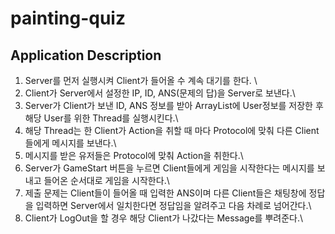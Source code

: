 # painting-quiz

## Application Description
1) Server를 먼저 실행시켜 Client가 들어올 수 계속 대기를 한다. \
2) Client가 Server에서 설정한 IP, ID, ANS(문제의 답)을 Server로 보낸다.\
3) Server가 Client가 보낸 ID, ANS 정보를 받아 ArrayList에 User정보를 저장한 후 해당 User를 위한 Thread를 실행시킨다.\
4) 해당 Thread는 한 Client가 Action을 취할 때 마다 Protocol에 맞춰 다른 Client들에게 메시지를 보낸다.\
5) 메시지를 받은 유저들은 Protocol에 맞춰 Action을 취한다.\
6) Server가 GameStart 버튼을 누르면 Client들에게 게임을 시작한다는 메시지를 보내고 들어온 순서대로 게임을 시작한다.\
7) 제출 문제는 Client들이 들어올 때 입력한 ANS이며 다른 Client들은 채팅창에 정답을 입력하면 Server에서 일치한다면 정답임을 알려주고 다음 차례로 넘어간다.\
8) Client가 LogOut을 할 경우 해당 Client가 나갔다는 Message를 뿌려준다.\
